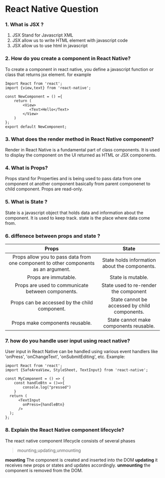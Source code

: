 # React Native Question

### 1. What is JSX ?

1. JSX Stand for Javascript XML
2. JSX allow us to write HTML element with javascript code
3. JSX allow us to use html in javascript

### 2. How do you create a component in React Native?

To create a component in react native, you define a javascript function or class that returns jsx element.
for example

```JS
Import React from 'react';
import {view,text} from 'react-native';

const NewComponent = () ={
    return (
        <View>
           <Text>Hello</Text>
        </View>
    )
};
export default NewComponent;
```

### 3. What does the render method in React Native component?

Render in React Native is a fundamental part of class components. It is used to display the component on the UI returned as HTML or JSX components.

### 4. What is Props?

Props stand for Properties and is being used to pass data from one component ot another component basically from parent componenet to child component.
Props are read-only.

### 5. What is State ?

State is a javascript object that holds data and information about the component. It is used to keep track.
state is the place where data come from.

### 6. diffenece between props and state ?

|                                        Props                                        |                     State                     |
| :---------------------------------------------------------------------------------: | :-------------------------------------------: |
| Props allow you to pass data from one component to other components as an argument. | State holds information about the components. |
|                                Props are immutable.                                 |               State is mutable.               |
|                  Props are used to communicate between components.                  |     State used to re-render the component     |
|                    Props can be accessed by the child component.                    | State cannot be accessed by child components. |
|                           Props make components reusable.                           |    State cannot make components reusable.     |

### 7. how do you handle user input using react native?

User input in React Native can be handled using various event handlers like 'onPress', 'onChangeText', 'onSubmitEditing', etc.
Example:

```Js
import React from 'react';
import {SafeAreaView, StyleSheet, TextInput} from 'react-native';

const MyComponent = () => {
    const handleBtn = ()=>{
        console.log("pressed")
    }
  return (
      <TextInput
        onPress={handleBtn}
      />
  );
};
```

### 8. Explain the React Native component lifecycle?

The react native component lifecycle consists of several phases

> mounting,updating,unmounting

**mounting**
The component is created and inserted into the DOM
**updating**
it receives new props or states and updates accordingly.
**unmounting**
the component is removed from the DOM.
